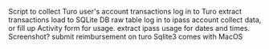 Script to collect Turo user's account transactions
log in to Turo
extract transactions
load to SQLite DB raw table
log in to ipass account
collect data, or fill up Activity form for usage. 
extract ipass usage for dates and times. Screenshot?
submit reimbursement on turo
Sqlite3 comes with MacOS


